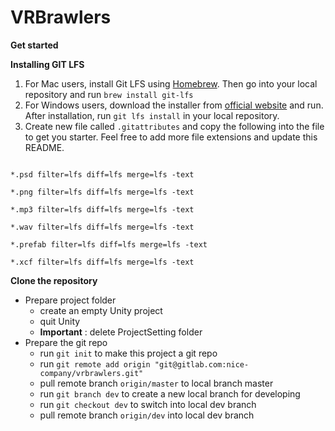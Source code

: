 # VRBrawlers

**Get started**

**Installing GIT LFS**

1.  For Mac users, install Git LFS using [Homebrew](http://brew.sh/). Then go into your local repository and run `brew install git-lfs`
2.  For Windows users, download the installer from [official website](https://git-lfs.github.com/) and run. After installation, run `git lfs install` in your local repository.
3. Create new file called `.gitattributes` and copy the following into the file to get you starter. Feel free to add more file extensions and update this README.

``` *.fbx filter=lfs diff=lfs merge=lfs -text

*.psd filter=lfs diff=lfs merge=lfs -text

*.png filter=lfs diff=lfs merge=lfs -text

*.mp3 filter=lfs diff=lfs merge=lfs -text

*.wav filter=lfs diff=lfs merge=lfs -text

*.prefab filter=lfs diff=lfs merge=lfs -text

*.xcf filter=lfs diff=lfs merge=lfs -text
```


**Clone the repository**

*  Prepare project folder
   *  create an empty Unity project
   *  quit Unity
   *  **Important** : delete ProjectSetting folder
* Prepare the git repo
   *  run `git init` to make this project a git repo
   *  run `git remote add origin "git@gitlab.com:nice-company/vrbrawlers.git"`
   *  pull remote branch `origin/master` to local branch master
   *  run `git branch dev` to create a new local branch for developing
   *  run `git checkout dev` to switch into local dev branch
   *  pull remote branch `origin/dev` into local dev branch
